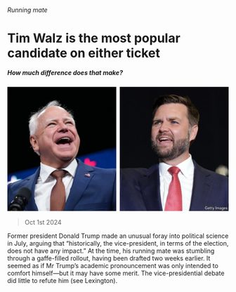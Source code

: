 ###### Running mate

# Tim Walz is the most popular candidate on either ticket 

##### How much difference does that make? 

![image](images/20241005_USP505.jpg) 

> Oct 1st 2024 

Former president Donald Trump made an unusual foray into political science in July, arguing that “historically, the vice-president, in terms of the election, does not have any impact.” At the time, his running mate  was stumbling through a gaffe-filled rollout, having been drafted two weeks earlier. It seemed as if Mr Trump’s academic pronouncement was only intended to comfort himself—but it may have some merit. The vice-presidential debate did little to refute him (see Lexington).

